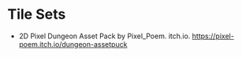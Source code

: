 # Tile Sets

* 2D Pixel Dungeon Asset Pack by Pixel_Poem. itch.io. https://pixel-poem.itch.io/dungeon-assetpuck